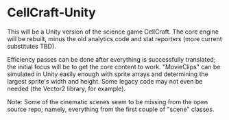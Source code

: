 # CellCraft-Unity

 This will be a Unity version of the science game CellCraft.  The core engine will be rebuilt, minus the old analytics code and stat reporters (more current substitutes TBD). 
 
 Efficiency passes can be done after everything is successfully translated; the initial focus will be to get the core content to work.  "MovieClips" can be simulated in Unity easily enough with sprite arrays and determining the largest sprite's width and height. Some legacy code may not even be needed (the Vector2 library, for example). 
 



Note: Some of the cinematic scenes seem to be missing from the open source repo; namely, everything from the first couple of "scene" classes.
